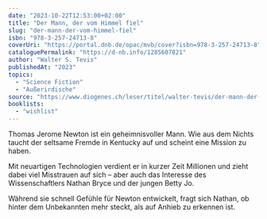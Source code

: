 ```yaml
---
date: "2023-10-22T12:53:00+02:00"
title: "Der Mann, der vom Himmel fiel"
slug: "der-mann-der-vom-himmel-fiel"
isbn: "978-3-257-24713-8"
coverUri: "https://portal.dnb.de/opac/mvb/cover?isbn=978-3-257-24713-8"
cataloguePermalink: "https://d-nb.info/1285607821"
author: "Walter S. Tevis"
publishedAt: "2023"
topics:
  - "Science Fiction"
  - "Außerirdische"
source: "https://www.diogenes.ch/leser/titel/walter-tevis/der-mann-der-vom-himmel-fiel-9783257247138.html"
booklists:
  - "wishlist"
---
```

Thomas Jerome Newton ist ein geheimnisvoller Mann. Wie aus dem Nichts taucht der
seltsame Fremde in Kentucky auf und scheint eine Mission zu haben.

Mit neuartigen Technologien verdient er in kurzer Zeit Millionen und zieht dabei 
viel Misstrauen auf sich – aber auch das Interesse des Wissenschaftlers Nathan 
Bryce und der jungen Betty Jo.

Während sie schnell Gefühle für Newton entwickelt, fragt sich Nathan, ob hinter 
dem Unbekannten mehr steckt, als auf Anhieb zu erkennen ist.